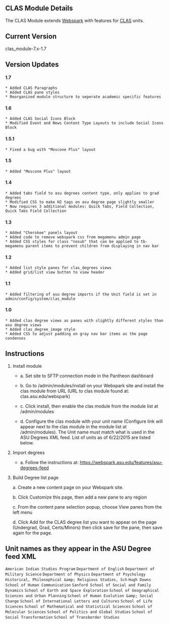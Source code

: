 ## CLAS Module Details

The CLAS Module extends [Webspark](https://drupal.asu.edu/) with features for [CLAS](https://clas.asu.edu/) units.

## Current Version

clas_module-7.x-1.7

## Version Updates

#### 1.7
	* Added CLAS Paragraphs
	* Added CLAS pane styles
	* Reorganized module structure to seperate academic specific features

#### 1.6
	* Added CLAS Social Icons Block
	* Modified Event and News Content Type Layouts to include Social Icons Block

#### 1.5.1
	* Fixed a bug with "Moscone Plus" layout

#### 1.5
	* Added "Moscone Plus" layout

#### 1.4
	* Added tabs field to asu degrees content type, only applies to grad degrees
	* Modified CSS to make H2 tags on asu degree page slightly smaller
	* Now requires 3 additional modules: Quick Tabs, Field Collection, Quick Tabs Field Collection

#### 1.3
	* Added "Cherokee" panels layout
	* Added code to remove webspark css from megamenu admin page
	* Added CSS styles for class "nosub" that can be applied to tb-megamenu parent items to prevent children from displaying in nav bar

#### 1.2
	* Added list style panes for clas_degrees views
	* Added grid/list view button to view header

#### 1.1
	* Added filtering of asu degree imports if the Unit field is set in admin/config/system/clas_module

#### 1.0
	* Added clas degree views as panes with slightly different styles than asu degree views
	* Added clas_degree_image style
	* Added CSS to adjust padding on gray nav bar items as the page condenses

## Instructions

1. Install module

	* a. Set site to SFTP connection mode in the Pantheon dashboard

	* b. Go to /admin/modules/install on your Webspark site and install the clas module from URL (URL to clas module found at: clas.asu.edu/webspark)

	* c. Click install, then enable the clas module from the module list at /admin/modules

	* d. Configure the clas module with your unit name (Configure link will appear next to the clas module in the module list at /admin/modules). The Unit name must match what is used in the ASU Degrees XML feed. List of units as of 6/22/2015 are listed below.

2. Import degrees

	* a. Follow the instructions at: https://webspark.asu.edu/features/asu-degrees-feed

3. Build Degree list page

	a.	Create a new content page on your Webspark site.

	b.	Click Customize this page, then add a new pane to any region

	c.	From the content pane selection popup, choose View panes from the left menu

	d.	Click Add for the CLAS degree list you want to appear on the page (Undergrad, Grad, Certs/Minors) then click save for the pane, then save again for the page.

## Unit names as they appear in the ASU Degree feed XML

`American Indian Studies Program`
`Department of English`
`Department of Military Science`
`Department of Physics`
`Department of Psychology`
`Historical, Philosophical &amp; Religious Studies, Sch`
`Hugh Downs School of Human Communication`
`Sanford School of Social and Family Dynamics`
`School of Earth and Space Exploration`
`School of Geographical Sciences and Urban Planning`
`School of Human Evolution &amp; Social Change`
`School of International Letters and Cultures`
`School of Life Sciences`
`School of Mathematical and Statistical Sciences`
`School of Molecular Sciences`
`School of Politics and Global Studies`
`School of Social Transformation`
`School of Transborder Studies`

